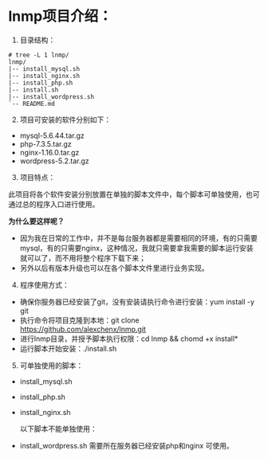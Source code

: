 # lnmp项目介绍：
1. 目录结构：
```
# tree -L 1 lnmp/
lnmp/
|-- install_mysql.sh
|-- install_nginx.sh
|-- install_php.sh
|-- install.sh
|-- install_wordpress.sh
`-- README.md
```



2. 项目可安装的软件分别如下：

- mysql-5.6.44.tar.gz
- php-7.3.5.tar.gz
- nginx-1.16.0.tar.gz
- wordpress-5.2.tar.gz




3. 项目特点：

此项目将各个软件安装分别放置在单独的脚本文件中，每个脚本可单独使用，也可通过总的程序入口进行使用。

**为什么要这样呢？**
- 因为我在日常的工作中，并不是每台服务器都是需要相同的环境，有的只需要mysql，有的只需要nginx，这种情况，我就只需要拿我需要的脚本运行安装就可以了，而不用将整个程序下载下来；
- 另外以后有版本升级也可以在各个脚本文件里进行业务实现。



4. 程序使用方式：

- 确保你服务器已经安装了git，没有安装请执行命令进行安装：yum install -y git
- 执行命令将项目克隆到本地：git clone https://github.com/alexchenx/lnmp.git
- 进行lnmp目录，并授予脚本执行权限：cd lnmp && chomd +x install*
- 运行脚本开始安装：./install.sh




5. 可单独使用的脚本：
- install_mysql.sh
- install_php.sh
- install_nginx.sh

  以下脚本不能单独使用：

- install_wordpress.sh 需要所在服务器已经安装php和nginx 可使用。